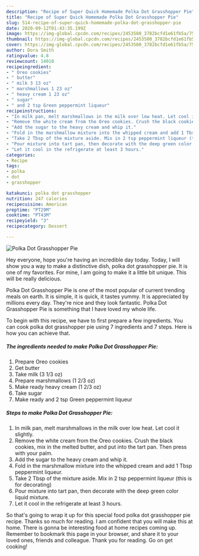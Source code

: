 ```yaml
---
description: "Recipe of Super Quick Homemade Polka Dot Grasshopper Pie"
title: "Recipe of Super Quick Homemade Polka Dot Grasshopper Pie"
slug: 514-recipe-of-super-quick-homemade-polka-dot-grasshopper-pie
date: 2020-09-12T01:43:35.199Z
image: https://img-global.cpcdn.com/recipes/2453580_3782bcfd1e61fb5a/751x532cq70/polka-dot-grasshopper-pie-recipe-main-photo.jpg
thumbnail: https://img-global.cpcdn.com/recipes/2453580_3782bcfd1e61fb5a/751x532cq70/polka-dot-grasshopper-pie-recipe-main-photo.jpg
cover: https://img-global.cpcdn.com/recipes/2453580_3782bcfd1e61fb5a/751x532cq70/polka-dot-grasshopper-pie-recipe-main-photo.jpg
author: Dora Smith
ratingvalue: 4.8
reviewcount: 14010
recipeingredient:
- " Oreo cookies"
- " butter"
- " milk 3 13 oz"
- " marshmallows 1 23 oz"
- " heavy cream 1 23 oz"
- " sugar"
- " and 2 tsp Green peppermint liqueur"
recipeinstructions:
- "In milk pan, melt marshmallows in the milk over low heat. Let cool it slightly."
- "Remove the white cream from the Oreo cookies. Crush the black cookies, mix in the melted butter, and put into the tart pan. Then press with your palm."
- "Add the sugar to the heavy cream and whip it."
- "Fold in the marshmallow mixture into the whipped cream and add 1 Tbsp peppermint liqueur."
- "Take 2 Tbsp of the mixture aside. Mix in 2 tsp peppermint liqueur (this is for decorating)"
- "Pour mixture into tart pan, then decorate with the deep green color liquid mixture."
- "Let it cool in the refrigerate at least 3 hours."
categories:
- Recipe
tags:
- polka
- dot
- grasshopper

katakunci: polka dot grasshopper 
nutrition: 247 calories
recipecuisine: American
preptime: "PT29M"
cooktime: "PT43M"
recipeyield: "3"
recipecategory: Dessert

---
```



![Polka Dot Grasshopper Pie](https://img-global.cpcdn.com/recipes/2453580_3782bcfd1e61fb5a/751x532cq70/polka-dot-grasshopper-pie-recipe-main-photo.jpg)

Hey everyone, hope you're having an incredible day today. Today, I will show you a way to make a distinctive dish, polka dot grasshopper pie. It is one of my favorites. For mine, I am going to make it a little bit unique. This will be really delicious.



Polka Dot Grasshopper Pie is one of the most popular of current trending meals on earth. It is simple, it is quick, it tastes yummy. It is appreciated by millions every day. They're nice and they look fantastic. Polka Dot Grasshopper Pie is something that I have loved my whole life.


To begin with this recipe, we have to first prepare a few ingredients. You can cook polka dot grasshopper pie using 7 ingredients and 7 steps. Here is how you can achieve that.

<!--inarticleads1-->

##### The ingredients needed to make Polka Dot Grasshopper Pie:

1. Prepare  Oreo cookies
1. Get  butter
1. Take  milk (3 1/3 oz)
1. Prepare  marshmallows (1 2/3 oz)
1. Make ready  heavy cream (1 2/3 oz)
1. Take  sugar
1. Make ready  and 2 tsp Green peppermint liqueur




<!--inarticleads2-->

##### Steps to make Polka Dot Grasshopper Pie:

1. In milk pan, melt marshmallows in the milk over low heat. Let cool it slightly.
1. Remove the white cream from the Oreo cookies. Crush the black cookies, mix in the melted butter, and put into the tart pan. Then press with your palm.
1. Add the sugar to the heavy cream and whip it.
1. Fold in the marshmallow mixture into the whipped cream and add 1 Tbsp peppermint liqueur.
1. Take 2 Tbsp of the mixture aside. Mix in 2 tsp peppermint liqueur (this is for decorating)
1. Pour mixture into tart pan, then decorate with the deep green color liquid mixture.
1. Let it cool in the refrigerate at least 3 hours.




So that's going to wrap it up for this special food polka dot grasshopper pie recipe. Thanks so much for reading. I am confident that you will make this at home. There is gonna be interesting food at home recipes coming up. Remember to bookmark this page in your browser, and share it to your loved ones, friends and colleague. Thank you for reading. Go on get cooking!
